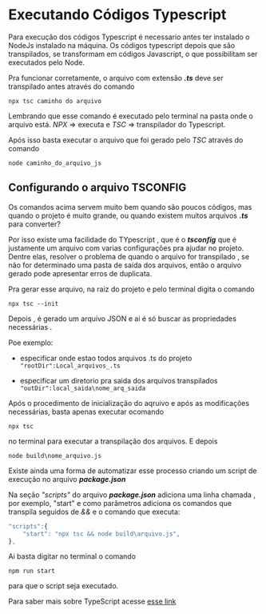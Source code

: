 # Executando Códigos Typescript

Para execução dos códigos Typescript é necessario antes ter instalado o NodeJs instalado na máquina. Os códigos typescript depois que são transpilados, se transformam em códigos Javascript, o que possibilitam ser executados pelo Node.

Pra funcionar corretamente, o arquivo com extensão ***.ts*** deve ser transpilado antes através do comando 

`npx tsc caminho do arquivo`

Lembrando que esse comando é executado pelo terminal na pasta onde o arquivo está. *NPX* => executa e *TSC* => transpilador do Typescript.

Após isso basta executar o arquivo que foi gerado pelo *TSC* através do comando 

`node caminho_do_arquivo_js`

## Configurando o arquivo TSCONFIG

Os comandos acima servem muito bem quando são poucos códigos, mas quando o projeto é muito grande, ou quando existem muitos arquivos ***.ts*** para converter?

Por isso existe uma facilidade do TYpescript , que é o ***tsconfig*** que é justamente um arquivo com varias configurações pra ajudar no projeto. Dentre elas, resolver o problema de quando o arquivo for transpilado , se não for determinado uma pasta de saída dos arquivos, então o arquivo gerado pode apresentar erros de duplicata.

Pra gerar esse arquivo, na raiz do projeto e pelo terminal digita o comando 

`npx tsc --init`

Depois , é gerado um arquivo JSON e ai é só buscar as propriedades necessárias .

Poe exemplo:
* especificar onde estao todos arquivos .ts do projeto 
`"rootDir":Local_arquivos_.ts`

* especificar um diretorio pra saida dos arquivos transpilados
`"outDir":local_saida\nome_arq_saida`

Após o procedimento de inicialização do aqruivo e após as modificações necessárias, basta apenas executar ocomando 

`npx tsc`

no terminal para executar a transpilação dos arquivos. E depois 

`node build\nome_arquivo.js`


Existe ainda uma forma de automatizar esse processo criando um script de execução no arquivo ***package.json***

Na seção *"scripts"* do arquivo ***package.json*** adiciona uma linha chamada , por exemplo, "start" e como parâmetros adiciona os comandos que transpila seguidos de *&&* e o comando que executa:

```js
"scripts":{
    "start": "npx tsc && node build\arquivo.js",
},
```

Ai basta digitar no terminal o comando 

`npm run start`

para que o script seja executado.

Para saber mais sobre TypeScript acesse [esse link](https://www.typescriptlang.org/pt/)